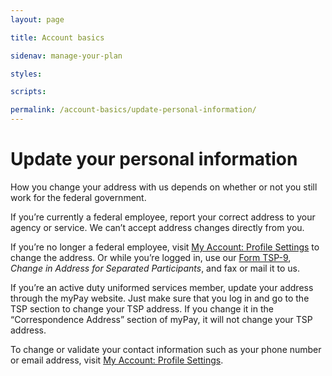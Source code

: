 ```yaml
---
layout: page

title: Account basics

sidenav: manage-your-plan

styles:

scripts:

permalink: /account-basics/update-personal-information/
---
```

# Update your personal information

How you change your address with us depends on whether or not you still work for the federal government.

If you’re currently a federal employee, report your correct address to your agency or service. We can’t accept address changes directly from you.

If you’re no longer a federal employee, visit [My Account: Profile Settings](#) to change the address. Or while you’re logged in, use our [Form TSP-9](/PDF/forms/tsp-9.pdf), *Change in Address for Separated Participants*, and fax or mail it to us.

If you’re an active duty uniformed services member, update your address through the myPay website. Just make sure that you log in and go to the TSP section to change your TSP address. If you change it in the “Correspondence Address” section of myPay, it will not change your TSP address.

To change or validate your contact information such as your phone number or email address, visit [My Account: Profile Settings](#).

<!-- CONTENT END -->
